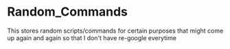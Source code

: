 # Random_Commands
This stores random scripts/commands for certain purposes that might come up again and again so that I don't have re-google everytime
